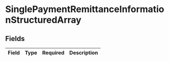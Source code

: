 # SinglePaymentRemittanceInformationStructuredArray


## Fields

| Field       | Type        | Required    | Description |
| ----------- | ----------- | ----------- | ----------- |